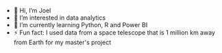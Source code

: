 - 👋 Hi, I’m Joel
- 👀 I’m interested in data analytics
- 🌱 I’m currently learning Python, R and Power BI
- ⚡ Fun fact: I used data from a space telescope that is 1 million km away from Earth for my master's project

<!---
jgooday48/jgooday48 is a ✨ special ✨ repository because its `README.md` (this file) appears on your GitHub profile.
You can click the Preview link to take a look at your changes.
--->
